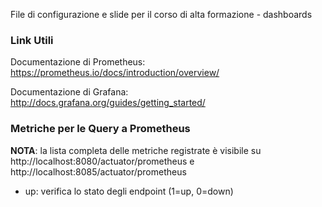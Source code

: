 File di configurazione e slide per il corso di alta formazione - dashboards

### Link Utili

Documentazione di Prometheus: https://prometheus.io/docs/introduction/overview/

Documentazione di Grafana: http://docs.grafana.org/guides/getting_started/

### Metriche per le Query a Prometheus

**NOTA**: la lista completa delle metriche registrate è visibile su http://localhost:8080/actuator/prometheus e http://localhost:8085/actuator/prometheus

* up: verifica lo stato degli endpoint (1=up, 0=down)
